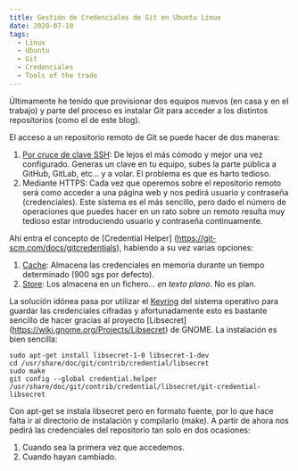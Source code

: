 ```yaml
---
title: Gestión de Credenciales de Git en Ubuntu Linux
date: 2020-07-10
tags:
  - Linux
  - Ubuntu
  - Git
  - Credenciales
  - Tools of the trade
---
```


Últimamente he tenido que provisionar dos equipos nuevos (en casa y en el trabajo) y parte del proceso es instalar Git para acceder a los distintos repositorios (como el de este blog).

El acceso a un repositorio remoto de Git se puede hacer de dos maneras:

1. [Por cruce de clave SSH](https://git-scm.com/book/en/v2/Git-on-the-Server-Generating-Your-SSH-Public-Key): De lejos el más cómodo y mejor una vez configurado. Generas un clave en tu equipo, subes la parte pública a GitHub, GitLab, etc... y a volar. El problema es que es harto tedioso.
2. Mediante HTTPS: Cada vez que operemos sobre el repositorio remoto será como acceder a una página web y nos pedirá usuario y contraseña (credenciales). Este sistema es el más sencillo, pero dado el número de operaciones que puedes hacer en un rato sobre un remoto resulta muy tedioso estar introduciendo usuario y contraseña continuamente.

Ahí entra el concepto de [Credential Helper] (https://git-scm.com/docs/gitcredentials), habiendo a su vez varias opciones:

1. [Cache](https://git-scm.com/docs/git-credential-cache): Almacena las credenciales en memoria durante un tiempo determinado (900 sgs por defecto).
2. [Store](https://git-scm.com/docs/git-credential-store): Los almacena en un fichero... _en texto plano_. No es plan.

La solución idónea pasa por utilizar el [Keyring](https://askubuntu.com/questions/32164/what-does-a-keyring-do) del sistema operativo para guardar las credenciales cifradas y afortunadamente esto es bastante sencillo de hacer gracias al proyecto [Libsecret] (https://wiki.gnome.org/Projects/Libsecret) de GNOME. La instalación es bien sencilla:

```shell
sudo apt-get install libsecret-1-0 libsecret-1-dev
cd /usr/share/doc/git/contrib/credential/libsecret
sudo make
git config --global credential.helper /usr/share/doc/git/contrib/credential/libsecret/git-credential-libsecret
```

Con apt-get se instala libsecret pero en formato fuente, por lo que hace falta ir al directorio de instalación y compilarlo (make). A partir de ahora nos pedirá las credenciales del repositorio tan solo en dos ocasiones:

1. Cuando sea la primera vez que accedemos.
2. Cuando hayan cambiado.